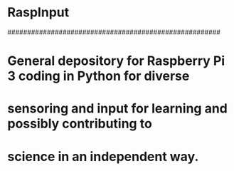 # RaspInput
######################################################
#
# General depository for Raspberry Pi 3 coding in Python for diverse 
# sensoring and input for learning and possibly contributing to 
# science in an independent way.
